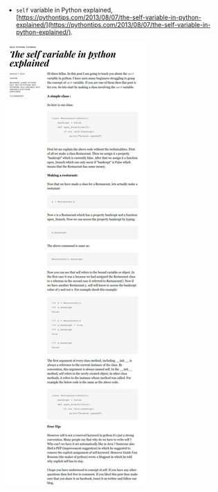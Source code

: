 * `self` variable in Python explained, [https://pythontips.com/2013/08/07/the-self-variable-in-python-explained/](https://pythontips.com/2013/08/07/the-self-variable-in-python-explained/).

![./20161118-0313-cet-self-variable-in-python-explained-1.png](./20161118-0313-cet-self-variable-in-python-explained-1.png)